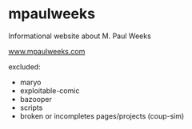 mpaulweeks
==========

Informational website about M. Paul Weeks

www.mpaulweeks.com

excluded:
- maryo
- exploitable-comic
- bazooper
- scripts
- broken or incompletes pages/projects (coup-sim)
